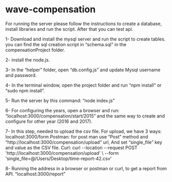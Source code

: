 # wave-compensation

For running the server please follow the instructions to create a database, install libraries and run the script. After that you can test api.

1- Download and install the mysql server and run the script to create tables. you can find the sql creation script in “schema.sql” in the compensationProject folder. 

2- install the node.js.

3- In the “helper” folder, open “db.config.js” and update Mysql username and password.

4- In the terminal window, open the project folder and run “npm install” or “sudo npm install”.

5- Run the server by this command: “node index.js”

6- For configuring the years, open a browser and run: “localhost:3000/compensation/start/2015” and the same way to create and configure for other year (2016 and 2017).

7- In this step, needed to upload the csv file. For upload, we have 3 ways:
localhost:3000/form
Postman: for post man use “Post” method and “http://localhost:3000/compensation/upload” url,
And set “single_file” key and value as the CSV file.
Curl: curl --location --request POST 'http://localhost:3000/compensation/upload' \ --form 'single_file=@/Users/Desktop/time-report-42.csv'

8- Running the address in a browser or postman or curl, to get a report from API.
	“localhost:3000/report”
